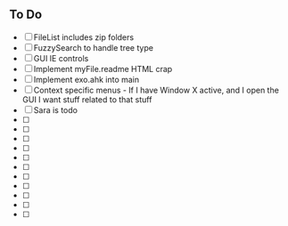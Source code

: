 ## To Do

* [ ] FileList includes zip folders 
* [ ] FuzzySearch to handle tree type
* [ ] GUI IE controls
* [ ] Implement myFile.readme HTML crap
* [ ] Implement exo.ahk into main
* [ ] Context specific menus - If I have Window X active, and I open the GUI I want stuff related to that stuff
* [ ] Sara is todo
* [ ] 
* [ ] 
* [ ] 
* [ ] 
* [ ] 
* [ ] 
* [ ] 
* [ ] 
* [ ] 
* [ ] 
* [ ]

